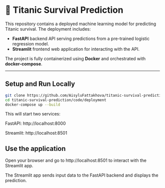 # 🚢 Titanic Survival Prediction

This repository contains a deployed machine learning model for predicting Titanic survival. The deployment includes:  

- **FastAPI** backend API serving predictions from a pre-trained logistic regression model.
- **Streamlit** frontend web application for interacting with the API.

The project is fully containerized using **Docker** and orchestrated with **docker-compose**.



---

## Setup and Run Locally


```bash
git clone https://github.com/AisyluFattakhova/titanic-survival-prediction.git
cd titanic-survival-prediction/code/deployment
docker-compose up --build
```
This will start two services:

FastAPI: http://localhost:8000

Streamlit: http://localhost:8501

## Use the application

Open your browser and go to http://localhost:8501 to interact with the Streamlit app.

The Streamlit app sends input data to the FastAPI backend and displays the prediction.
